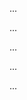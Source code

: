 <panel type="info" header="Can explain some QA techniques complementary to testing :star::star::star:" expandable expanded no-close>

<panel type="info" header="Can explain software quality assurance :star::star::star:" expandable>
  <include src="../../book/qualityAssurance/introduction/what/full.md" />
  <panel header=":trophy: Evidence" expanded>

...

  </panel>
</panel>

<panel type="info" header="Can explain validation and verification :star::star::star:" expandable>
  <include src="../../book/qualityAssurance/introduction/validationVsVerification/full.md" />
  <panel header=":trophy: Evidence" expanded>

...

  </panel>
</panel>

<panel type="info" header="Can do code reviews :star::star::star:" expandable>
  <include src="../../book/qualityAssurance/codeReviews/what/full.md" />
  <panel header=":trophy: Evidence" expanded>

...

  </panel>
</panel>

<panel type="info" header="Can explain static analysis :star::star::star:" expandable>
  <include src="../../book/qualityAssurance/staticAnalysis/what/full.md" />
  <panel header=":trophy: Evidence" expanded>

...

  </panel>
</panel>

<panel type="info" header="Can explain formal verification :star::star::star:" expandable>
  <include src="../../book/qualityAssurance/formalVerification/what/full.md" />
  <panel header=":trophy: Evidence" expanded>

...

  </panel>
</panel>

</panel>

